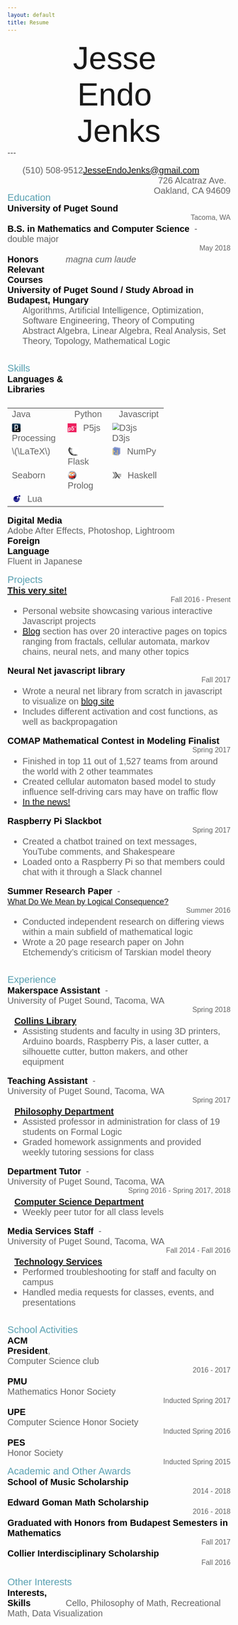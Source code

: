```yaml
---
layout: default
title: Resume
---
```

<link href="https://fonts.googleapis.com/css?family=Barlow+Semi+Condensed:100|Montserrat:500|Nunito:200,600" rel="stylesheet">
<style type="text/css">
#name {
	font-size: 72px;
	font-family: 'Barlow Semi Condensed', sans-serif;
	display: flex;
	justify-content:center;
	text-align:center;
}
.normal-text {
	font-size: 20px;
	font-weight: 200;
	font-family: 'Nunito', sans-serif;
	color:#666;
	/*display: inline;*/
}
.normal-text.small {
	font-size: 16px;
	/*text-align: right;*/
	float: right;
}
.bold-text {
	font-size: 20px;
	font-weight: 600;
	font-family: 'Nunito', sans-serif;
	color: #000;
}
.bold-text.indent {
	display: inline-block;
	width: 25%;
}

.bold-text.small-indent {
	display: inline-block;
	width: 15%;
}
.section-header {
	font-size: 22px;
	font-family: 'Montserrat', sans-serif;
	color: #5ba1b2;
}
.empty-indent {
	display: inline-block;
	width: 2%;
}
.ul-styling {
	margin-top: 0px;
}


#name > br{
	display: none;
}

#info-bar {
	display: block;
	list-style-type: none;
	text-align:center;
	padding: 0;
}
#info-bar li {
	display: inline;
	text-align: center;
	margin: 0;
	padding: 0;
}
#phone {
	float: left;
}
#address {
	float: right;
}
#spacer {
	display: block;
}

.mobile-break {
	display: none;
}

.dash {
	margin: 0;
	display: inline;
}

.fa-java {
	font-size: 20px;
	color: #ffa518;
	margin-right: 15px;
}
.fa-python {
	font-size: 20px;
	color: #306998;
	margin-right: 15px;
}
.fa-js-square {
	font-size: 20px;
	color: #f7df1e;
	margin-right: 15px;
}
/*
#lang-java:hover ~ .fa-java {
	display: inline;
}

#lang-python:hover ~ .fa-python {
	display: inline;
	margin-left: 5px;
}

#lang-js:hover ~ .fa-js-square {
	display: inline;
	margin-left: 5px;
}*/
/*#lang-icons {
	display: none;
}
#lang-names {
	display: inline;
}*/

.lang {
	display: inline;
	white-space: nowrap;
}
.lang > img {
	margin-right:8px;
	margin-bottom:-3px;
	height: 20px;
}

#lang-names {
	/*position: absolute;*/
	/*margin-bottom: 2em;*/
	/*margin-left: 25%;*/
}
table {
	display: inline-table;
	width: 70%;
}
tbody {
	display: inline-table;
	vertical-align: baseline;
	width: 100%;
}
table img {
	margin-right:15px;
	margin-bottom:-3px;
	height: 20px;
}
#desktop-table {
	display: inline-table;
}
#mobile-table {
	display: none;
}
@media only screen and (max-width: 850px) {
	#info-bar li {
		display: block;
		margin: 2% 0;
	}
	#phone {
		float: none;
	}
	#address {
		float: none;
	}
	#spacer {
		display: none;
	}

/*	.bold-text, .normal-text {
		font-size: 16px;
	}
	.bold-text.indent {
		width: 15%;
	}*/
}
@media only screen and (max-width: 640px) {
	#name > br{
		display: block;
	}

	.normal-text.small {
		float: left;
	}

	.bold-text.indent {
		width: 100%;
	}
	.mobile-break {
		display: inline;
	}

	.dash {
		display: none;
	}

	.lang {
		display: block;
		margin: 0;
		margin-left: 2%;
	}
	.lang > img {
		height: 30px;
		margin-right: 4%;
	}
	.fa-java {
		font-size: 30px;
		margin-right: 4%;
	}
	.fa-python {
		font-size: 30px;
		margin-right: 4%;
	}
	.fa-js-square {
		font-size: 30px;
		margin-right: 4%;
	}
	table {
		width: 100%;
	}
	table > img {
		height: 30px;
	}
	#desktop-table {
		display: none;
	}
	#mobile-table {
		display: inline-table;
	}
}
</style>

<div id="name">Jesse&nbsp;<br>Endo&nbsp;<br>Jenks</div>
---
<ul id="info-bar" class="normal-text">
<li id="phone">(510) 508-9512</li>
<li id="email">
	<a href="mailto:jesseendojenks@gmail.com?Subject=Saw%20Your%20Resume" target="_top">
		JesseEndoJenks@gmail.com
	</a>
</li>
<!-- <li id="address">4386 Wheelock Student Center<br>Tacoma, WA 98416</li> -->
<li id="address">726 Alcatraz Ave.<br>Oakland, CA 94609</li>
</ul>
<br id="spacer">
<div class="section-header">Education</div>
<div class="normal-text">
	<span class="bold-text">University of Puget Sound</span>
		<br class="mobile-break">
		<span class="normal-text small">Tacoma, WA</span><br>
	<span class="bold-text">B.S. in Mathematics and Computer Science</span>
	<span class="dash">&nbsp;-&nbsp;</span>
		<br class="mobile-break">
			double major
			<br class="mobile-break">
				<span class="normal-text small">May 2018</span><br>
	<span class="bold-text indent">Honors</span>
		<i>magna cum laude</i><br>
	<span class="bold-text indent">Relevant Courses</span>
		<br class="mobile-break">
		<span class="bold-text">University of Puget Sound / Study Abroad in Budapest, Hungary</span><br>
	<ul class="ul-styling" style="list-style-type:none;">
		<li>Algorithms, Artificial Intelligence, Optimization, Software Engineering, Theory of Computing</li>
		<li>Abstract Algebra, Linear Algebra, Real Analysis, Set Theory, Topology, Mathematical Logic</li>
	</ul>
</div>

<br>
<div class="section-header">Skills</div>
<div class="normal-text">
	<span class="bold-text indent">Languages &amp; Libraries</span>
	<!-- <span class="bold-text">Languages and Libraries</span> -->
	<!-- <span style="width:100%;"> -->
		<br class="mobile-break">
		<!-- Two columns for mobile -->
		<table id="mobile-table">
			<tr>
				<td><i class="fab fa-java"></i>Java</td>
				<td><i class="fab fa-python"></i>Python</td>
			</tr>
			<tr>
				<td><i class="fab fa-js-square"></i>Javascript</td>
				<td><img align="bottom" title="processing" alt="Processing" src="/data/logos/processing-logo.png">Processing</td>
			</tr>
			<tr>
				<td><img align="bottom" title="p5js" alt="p5js" src="/data/logos/p5js.png">P5js</td>
				<td><img title="D3js" src="https://d3js.org/logo.svg" alt="D3js">D3js</td>
			</tr>
			<tr>
				<td>\(\LaTeX\)</td>
				<td><img align="bottom" title="flask" alt="Flask" src="/data/logos/flask-logo.png">Flask</td>
			</tr>
			<tr>
				<td><img align="bottom" title="numpy" alt="NumPy" src="/data/logos/numpy-logo.png">NumPy</td>
				<td>Seaborn</td>
			</tr>
			<tr>
				<td><img align="bottom" title="swipl" alt="SWI Prolog" src="/data/logos/swipl-logo.png">Prolog</td>
				<td><img align="bottom" title="haskell" alt="Haskell" src="/data/logos/haskell-logo.png">Haskell</td>
			</tr>
			<tr>
				<td><img align="bottom" title="lua" alt="Lua" src="/data/logos/lua-logo.gif">Lua</td>
				<td></td>
			</tr>
		</table>
		<!-- Three columns for desktop -->
		<table id="desktop-table">
			<tr>
				<td><i class="fab fa-java"></i>Java</td>
				<td><i class="fab fa-python"></i>Python</td>
				<td><i class="fab fa-js-square"></i>Javascript</td>
			</tr>
			<tr>
				<td><img align="bottom" title="processing" alt="Processing" src="/data/logos/processing-logo.png">Processing</td>
				<td><img align="bottom" title="p5js" alt="p5js" src="/data/logos/p5js.png">P5js</td>
				<td><img title="D3js" src="https://d3js.org/logo.svg" alt="D3js">D3js</td>
			</tr>
			<tr>
				<td>\(\LaTeX\)</td>
				<td><img align="bottom" title="flask" alt="Flask" src="/data/logos/flask-logo.png">Flask</td>
				<td><img align="bottom" title="numpy" alt="NumPy" src="/data/logos/numpy-logo.png">NumPy</td>
			</tr>
			<tr>
				<td>Seaborn</td>
				<td><img align="bottom" title="swipl" alt="SWI Prolog" src="/data/logos/swipl-logo.png">Prolog</td>
				<td><img align="bottom" title="haskell" alt="Haskell" src="/data/logos/haskell-logo.png">Haskell</td>
			</tr>
			<tr>
				<td><img align="bottom" title="lua" alt="Lua" src="/data/logos/lua-logo.gif">Lua</td>
				<td></td>
				<td></td>
				<!-- <span class="dash">&nbsp;</span> -->
			</tr>
		</table>
	<!-- </span> -->
<!-- 		<span id="lang-names">
			<span class="lang">
				<i class="fab fa-java"></i>Java<span class="dash">,&nbsp;</span>
			</span>
			<span class="lang">
				<i class="fab fa-python"></i>Python<span class="dash">,&nbsp;</span>
			</span>
			<span class="lang">
				<i class="fab fa-js-square"></i>Javascript<span class="dash">,&nbsp;</span>
			</span>
			<span class="lang">
				<img align="bottom" title="processing" alt="Processing" src="/data/logos/processing-logo.png">Processing<span class="dash">,&nbsp;</span>
			</span>
			<span class="lang">
				<img align="bottom" title="p5js" alt="p5js" src="/data/logos/p5js.png">P5js<span class="dash">,&nbsp;</span>
			</span>
			<span class="lang">
				<img title="D3js" src="https://d3js.org/logo.svg" alt="D3js">D3js<span class="dash">,&nbsp;</span>
			</span>
			<span class="lang">
				\(\LaTeX\)<span class="dash">,&nbsp;</span>
			</span>
			<span class="lang">
				<img align="bottom" title="flask" alt="Flask" src="/data/logos/flask-logo.png">Flask<span class="dash">,&nbsp;</span>
			</span>
			<span class="lang">
				<img align="bottom" title="numpy" alt="NumPy" src="/data/logos/numpy-logo.png">NumPy<span class="dash">,&nbsp;</span>
			</span>
			<span class="lang">
				Seaborn<span class="dash">,&nbsp;</span>
			</span>
			<span class="lang">
				<img align="bottom" title="swipl" alt="SWI Prolog" src="/data/logos/swipl-logo.png">Prolog<span class="dash">,&nbsp;</span>
			</span>
			<span class="lang">
				<img align="bottom" title="haskell" alt="Haskell" src="/data/logos/haskell-logo.png">Haskell<span class="dash">,&nbsp;</span>
			</span>
			<span class="lang">
				<img align="bottom" title="lua" alt="Lua" src="/data/logos/lua-logo.gif">Lua
			</span>
		</span> -->
		<br>
	<span class="bold-text indent">Digital Media</span>
		<br class="mobile-break">
		Adobe After Effects, Photoshop, Lightroom<br>
	<span class="bold-text indent">Foreign Language</span>
		<br class="mobile-break">
		Fluent in Japanese<br>
</div>

<br>
<div class="section-header">Projects</div>

<div class="normal-text">
	<span class="bold-text"><a href="/">This very site!</a></span>
		<br class="mobile-break">
			<span class="normal-text small">Fall 2016 - Present</span><br>
			<ul class="ul-styling">
				<li>Personal website showcasing various interactive Javascript projects</li>
				<li><a href="/blog">Blog</a> section has over 20 interactive pages on topics ranging from fractals, cellular automata, markov chains, neural nets, and many other topics</li>
			</ul>
</div>

<div class="normal-text">
	<span class="bold-text">Neural Net javascript library</span>
		<br class="mobile-break">
			<span class="normal-text small">Fall 2017</span><br>
			<ul class="ul-styling">
				<li>Wrote a neural net library from scratch in javascript to visualize on <a href="../blog/2018/04/10/NeuralNetjs">blog site</a></li>
				<li>Includes different activation and cost functions, as well as backpropagation</li>
			</ul>
</div>

<div class="normal-text">
	<span class="bold-text">COMAP Mathematical Contest in Modeling Finalist</span>
		<br class="mobile-break">
			<span class="normal-text small">Spring 2017</span><br>
			<ul class="ul-styling">
				<li>Finished in top 11 out of 1,527 teams from around the world with 2 other teammates</li>
				<li>Created cellular automaton based model to study influence self-driving cars may have on traffic flow</li>
				<li><a href="https://www.seattletimes.com/education-lab/local-university-team-is-top-scorer-in-math-competition-on-self-driving-cars/">In the news!</a></li>
			</ul>
</div>

<div class="normal-text">
	<span class="bold-text">Raspberry Pi Slackbot</span>
	<br class="mobile-break">
		<span class="normal-text small">Spring 2017</span><br>
	<ul class="ul-styling">
		<li>Created a chatbot trained on text messages, YouTube comments, and Shakespeare</li>
		<li>Loaded onto a Raspberry Pi so that members could chat with it through a Slack channel</li>
	</ul>
</div>

<div class="normal-text">
	<span class="bold-text">Summer Research Paper</span>
	<span class="dash">&nbsp;-&nbsp;</span>
		<br class="mobile-break">
			<a href="https://soundideas.pugetsound.edu/cgi/viewcontent.cgi?article=1481&context=summer_researchs" style="font-size:18px;">What Do We Mean by Logical Consequence?</a>
			<br class="mobile-break">
				<span class="normal-text small">Summer 2016</span><br>
	<ul class="ul-styling">
		<li>Conducted independent research on differing views within a main subfield of mathematical logic</li>
		<li>Wrote a 20 page research paper on John Etchemendy’s criticism of Tarskian model theory</li>
	</ul>
</div>

<br>
<div class="section-header">Experience</div>

<div class="normal-text">
	<span class="bold-text">Makerspace Assistant</span>
	<span class="dash">&nbsp;-&nbsp;</span>
		<br class="mobile-break">
		University of Puget Sound, Tacoma, WA
		<br class="mobile-break">
			<span class="normal-text small">Spring 2018</span><br>
	<span class="empty-indent"></span>
	<span class="bold-text">
		<a href="http://research.pugetsound.edu/makerspace">Collins Library</a>
	</span>
	<ul class="ul-styling">
		<li>Assisting students and faculty in using 3D printers, Arduino boards, Raspberry Pis, a laser cutter, a silhouette cutter, button makers, and other equipment</li>
	</ul>
</div>

<div class="normal-text">
	<span class="bold-text">Teaching Assistant</span>
	<span class="dash">&nbsp;-&nbsp;</span>
		<br class="mobile-break">
		University of Puget Sound, Tacoma, WA
			<br class="mobile-break">
			<span class="normal-text small">
				Spring 2017
			</span><br>
	<span class="empty-indent"></span>
		<span class="bold-text">
			<a href="https://www.pugetsound.edu/academics/departments-and-programs/undergraduate/philosophy/">
				Philosophy Department
			</a>
		</span>
	<ul class="ul-styling">
		<li>Assisted professor in administration for class of 19 students on Formal Logic</li>
		<li>Graded homework assignments and provided weekly tutoring sessions for class</li>
	</ul>
</div>

<div class="normal-text">
	<span class="bold-text">Department Tutor</span>
	<span class="dash">&nbsp;-&nbsp;</span>
		<br class="mobile-break">
		University of Puget Sound, Tacoma, WA
			<br class="mobile-break">
			<span class="normal-text small">
				Spring 2016 - Spring 2017, 2018
			</span><br>
	<span class="empty-indent"></span>
		<span class="bold-text">
			<a href="mathcs.pugetsound.edu">Computer Science Department</a>
		</span>
	<ul class="ul-styling">
		<li>Weekly peer tutor for all class levels</li>
	</ul>
</div>

<div class="normal-text">
	<span class="bold-text">Media Services Staff</span>
	<span class="dash">&nbsp;-&nbsp;</span>
		<br class="mobile-break">
		University of Puget Sound, Tacoma, WA
		<br class="mobile-break">
			<span class="normal-text small">Fall 2014 - Fall 2016</span><br>
	<span class="empty-indent"></span>
	<span class="bold-text">
		<a href="https://www.pugetsound.edu/about/offices-services/technology-services/media-services/">Technology Services</a>
	</span>
	<ul class="ul-styling">
		<li>Performed troubleshooting for staff and faculty on campus</li>
		<li>Handled media requests for classes, events, and presentations</li>
	</ul>
</div>

<br>
<div class="section-header">School Activities</div>

<div class="normal-text">
	<span class="bold-text small-indent">ACM</span>
	<br class="mobile-break">
		<span class="bold-text">President</span>,&nbsp;
		<br class="mobile-break">
			Computer Science club
			<br class="mobile-break">
				<span class="normal-text small">2016 - 2017</span><br>
	<span class="bold-text small-indent">PMU</span>
	<br class="mobile-break">
		Mathematics Honor Society
		<br class="mobile-break">
			<span class="normal-text small">Inducted Spring 2017</span><br>
	<span class="bold-text small-indent">UPE</span>
	<br class="mobile-break">
		Computer Science Honor Society
		<br class="mobile-break">
			<span class="normal-text small">Inducted Spring 2016</span><br>
	<span class="bold-text small-indent">PES</span>
	<br class="mobile-break">
		Honor Society
		<br class="mobile-break">
			<span class="normal-text small">Inducted Spring 2015</span>
</div>


<br>
<div class="section-header">Academic and Other Awards</div>

<div class="normal-text">
	<span class="bold-text">School of Music Scholarship</span>
	<br class="mobile-break">
	<span class="normal-text small">2014 - 2018</span><br>
	<span class="bold-text">Edward Goman Math Scholarship</span><br class="mobile-break"><span class="normal-text small">2016 - 2018</span><br>
	<span class="bold-text">Graduated with Honors from Budapest Semesters in Mathematics</span><br class="mobile-break"><span class="normal-text small">Fall 2017</span><br>
	<span class="bold-text">Collier Interdisciplinary Scholarship</span><br class="mobile-break"><span class="normal-text small">Fall 2016</span><br>
</div>

<br>
<div class="section-header">Other Interests</div>

<div class="normal-text">
	<span class="bold-text indent">Interests, Skills</span> Cello, Philosophy of Math, Recreational Math, Data Visualization
</div>